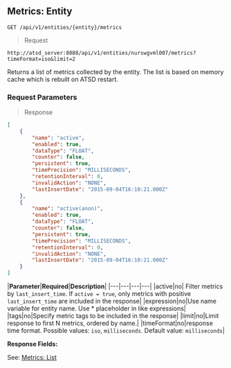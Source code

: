## Metrics: Entity

```
GET /api/v1/entities/{entity}/metrics
```

> Request

```
http://atsd_server:8088/api/v1/entities/nurswgvml007/metrics?timeFormat=iso&limit=2
```

Returns a list of metrics collected by the entity. The list is based on memory cache which is rebuilt on ATSD restart.

### Request Parameters

> Response

```json
[
    {
        "name": "active",
        "enabled": true,
        "dataType": "FLOAT",
        "counter": false,
        "persistent": true,
        "timePrecision": "MILLISECONDS",
        "retentionInterval": 0,
        "invalidAction": "NONE",
        "lastInsertDate": "2015-09-04T16:10:21.000Z"
    },
    {
        "name": "active(anon)",
        "enabled": true,
        "dataType": "FLOAT",
        "counter": false,
        "persistent": true,
        "timePrecision": "MILLISECONDS",
        "retentionInterval": 0,
        "invalidAction": "NONE",
        "lastInsertDate": "2015-09-04T16:10:21.000Z"
    }
]
```

|**Parameter**|**Required**|**Description**|
|---|---|---|---|
|active|no| Filter metrics by `last_insert_time`. If `active = true`, only metrics with positive `last_insert_time` are included in the response|
|expression|no|Use name variable for entity name. Use * placeholder in like expressions|
|tags|no|Specify metric tags to be included in the response|
|limit|no|Limit response to first N metrics, ordered by name.|
|timeFormat|no|response time format. Possible values: `iso`, `milliseconds`. Default value: `milliseconds`|

**Response Fields:**

See: [Metrics: List](#metrics:-list)
